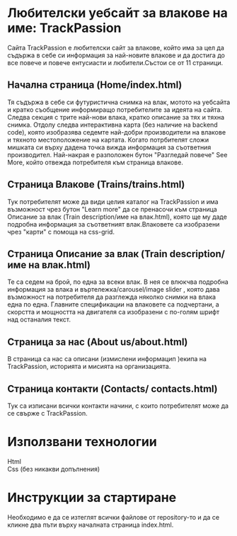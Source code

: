 # Любителски уебсайт за влакове на име: TrackPassion

Сайта TrackPassion е любителски сайт за влакове, който има за цел да съдържа в себе си
информация за най-новите влакове и да достига до все повече и повече ентусиасти и любители.Състои се от 11 страници.

## Начална страница (Home/index.html)

Тя съдържа в себе си футуристична снимка на влак, мотото на уебсайта и кратко съобщение информиращо потребителите за идеята на сайта. Следва секция с трите най-нови влака, кратко описание за тях и тяхна снимка. Отдолу следва интерактивна карта (без наличие на backend code), която изобразява седемте най-добри производители на влакове и тяхното местоположение на картата. Когато потрбителят сложи мишката си върху дадена точка вижда информация за съответния производител. Най-накрая е разположен бутон "Разгледай повече"
See More, който отвежда потребителя към страница влакове. 

## Страница Влакове (Trains/trains.html)

Тук потребителят може да види целия каталог на TrackPassion и има възможност чрез бутон
"Learn more" да се пренасочи към страница Описание за влак (Train description/име на влак.html), която ще му даде подробна информация за съответният влак.Влаковете са изобразени чрез "карти" с помоща на css-grid.

## Страница Описание за влак (Train description/име на влак.html)

Те са седем на брой, по една за всеки влак. В нея се влюкчва подробна информация за влака и въртележка/carousel/image slider , която дава възможност на потребителя да разглежда няколко снимки на влака една по една. Главните спецификации на влаковете са подчертани, а скорстта и мощността на двигателя са изобразени с по-голям шрифт над останалия текст.

## Страница за нас (About us/about.html)

В страница са нас са описани (измислени информацип )екипа на TrackPassion, историята и мисията на организацията. 

## Страница контакти (Contacts/ contacts.html)

Тук са изписани всички контакти начини, с които потребителят може да се свърже с TrackPassion.

# Използвани технологии

Html <br>
Css (без никакви допълнения)

# Инструкции за стартиране

Необходимо е да се изтеглят всички файлове от repository-то и да се кликне два пъти върху началната страница index.html.


